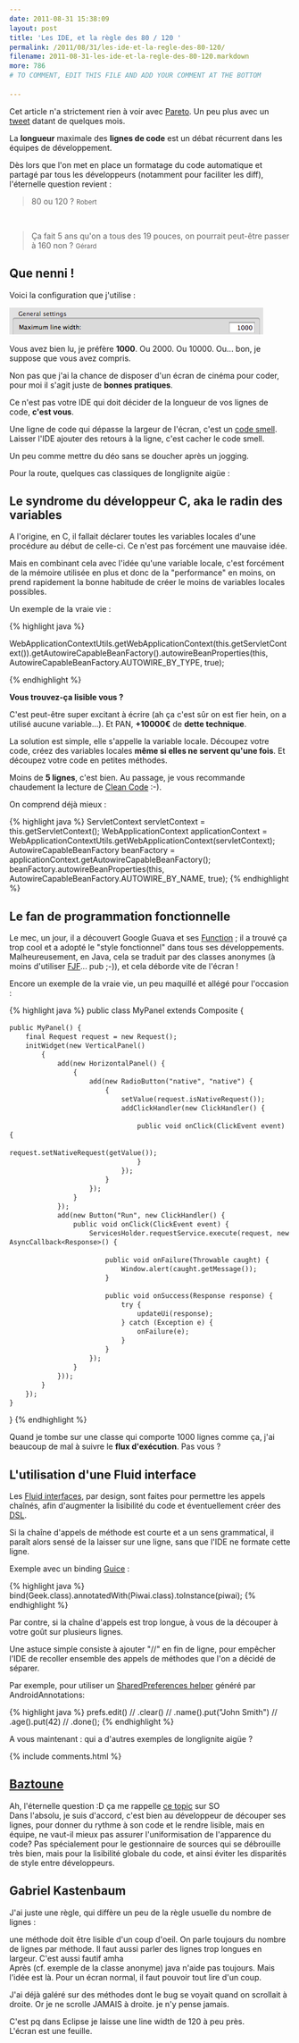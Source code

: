 ```yaml
---
date: 2011-08-31 15:38:09
layout: post
title: 'Les IDE, et la règle des 80 / 120 '
permalink: /2011/08/31/les-ide-et-la-regle-des-80-120/
filename: 2011-08-31-les-ide-et-la-regle-des-80-120.markdown
more: 786
# TO COMMENT, EDIT THIS FILE AND ADD YOUR COMMENT AT THE BOTTOM

---
```


Cet article n'a strictement rien à voir avec [Pareto](http://fr.wikipedia.org/wiki/Loi_de_Pareto). Un peu plus avec un [tweet](https://twitter.com/MathildeLemee/status/71688421596344320) datant de quelques mois.

La **longueur** maximale des **lignes de code** est un débat récurrent dans les équipes de développement. 

Dès lors que l'on met en place un formatage du code automatique et partagé par tous les développeurs (notamment pour faciliter les diff), l'éternelle question revient : 

> 80 ou 120 ?
<small>Robert</small>

<br />

>Ça fait 5 ans qu'on a tous des 19 pouces, on pourrait peut-être passer à 160 non ?
<small>Gérard</small>

## Que nenni !

Voici la configuration que j'utilise :

![](/static/blog_img/line_width.png)


Vous avez bien lu, je préfère **1000**. Ou 2000. Ou 10000. Ou... bon, je suppose que vous avez compris.


Non pas que j'ai la chance de disposer d'un écran de cinéma pour coder, pour moi il s'agit juste de **bonnes pratiques**.


Ce n'est pas votre IDE qui doit décider de la longueur de vos lignes de code, **c'est vous**.


Une ligne de code qui dépasse la largeur de l'écran, c'est un [code smell](http://en.wikipedia.org/wiki/Code_smell). Laisser l'IDE ajouter des retours à la ligne, c'est cacher le code smell.


Un peu comme mettre du déo sans se doucher après un jogging.


Pour la route, quelques cas classiques de longlignite aigüe :



## Le syndrome du développeur C, aka le radin des variables

A l'origine, en C, il fallait déclarer toutes les variables locales d'une procédure au début de celle-ci. Ce n'est pas forcément une mauvaise idée.

Mais en combinant cela avec l'idée qu'une variable locale, c'est forcément de la mémoire utilisée en plus et donc de la "performance" en moins, on prend rapidement la bonne habitude de créer le moins de variables locales possibles.


Un exemple de la vraie vie :

{% highlight java %}

WebApplicationContextUtils.getWebApplicationContext(this.getServletContext()).getAutowireCapableBeanFactory().autowireBeanProperties(this, AutowireCapableBeanFactory.AUTOWIRE_BY_TYPE, true);

{% endhighlight %}


**Vous trouvez-ça lisible vous ?**


C'est peut-être super excitant à écrire (ah ça c'est sûr on est fier hein, on a utilisé aucune variable...). Et PAN, **+10000€** de **dette technique**.


La solution est simple, elle s'appelle la variable locale. Découpez votre code, créez des variables locales **même si elles ne servent qu'une fois**.  Et découpez votre code en petites méthodes. 


Moins de **5 lignes**, c'est bien. Au passage, je vous recommande chaudement la lecture de [Clean Code](http://www.amazon.com/Clean-Code-Handbook-Software-Craftsmanship/dp/0132350882) :-).


On comprend déjà mieux :

{% highlight java %}
ServletContext servletContext = this.getServletContext();
WebApplicationContext applicationContext = WebApplicationContextUtils.getWebApplicationContext(servletContext);
AutowireCapableBeanFactory beanFactory = applicationContext.getAutowireCapableBeanFactory();
beanFactory.autowireBeanProperties(this, AutowireCapableBeanFactory.AUTOWIRE_BY_NAME, true);
{% endhighlight %}



## Le fan de programmation fonctionnelle



Le mec, un jour, il a découvert Google Guava et ses [Function](http://guava-libraries.googlecode.com/svn/trunk/javadoc/com/google/common/base/Function.html) ; il a trouvé ça trop cool et a adopté le "style fonctionnel" dans tous ses développements. Malheureusement, en Java, cela se traduit par des classes anonymes (à moins d'utiliser [FJF](https://github.com/pyricau/FunkyJFunctional)... pub ;-)), et cela déborde vite de l'écran !


Encore un exemple de la vraie vie, un peu maquillé et allégé pour l'occasion :

{% highlight java %}
public class MyPanel extends Composite {

	public MyPanel() {
		final Request request = new Request();
		initWidget(new VerticalPanel() 
			{
				add(new HorizontalPanel() {
					{
						add(new RadioButton("native", "native") {
							{
								setValue(request.isNativeRequest());
								addClickHandler(new ClickHandler() {

									public void onClick(ClickEvent event) {
										request.setNativeRequest(getValue());
									}
								});
							}
						});
					}
				});
				add(new Button("Run", new ClickHandler() {
					public void onClick(ClickEvent event) {
						ServicesHolder.requestService.execute(request, new AsyncCallback<Response>() {

							public void onFailure(Throwable caught) {
								Window.alert(caught.getMessage());
							}

							public void onSuccess(Response response) {
								try {
									updateUi(response);
								} catch (Exception e) {
									onFailure(e);
								}
							}
						});
					}
				}));
			}
		});
	}
}
{% endhighlight %}


Quand je tombe sur une classe qui comporte 1000 lignes comme ça, j'ai beaucoup de mal à suivre le **flux d'exécution**. Pas vous ?



## L'utilisation d'une Fluid interface



Les [Fluid interfaces](http://en.wikipedia.org/wiki/Fluent_interface), par design, sont faites pour permettre les appels chaînés, afin d'augmenter la lisibilité du code et éventuellement créer des [DSL](http://en.wikipedia.org/wiki/Domain-specific_language).


Si la chaîne d'appels de méthode est courte et a un sens grammatical, il paraît alors sensé de la laisser sur une ligne, sans que l'IDE ne formate cette ligne.


Exemple avec un binding [Guice](http://code.google.com/p/google-guice/) :

{% highlight java %}
bind(Geek.class).annotatedWith(Piwai.class).toInstance(piwai);
{% endhighlight %}

Par contre, si la chaîne d'appels est trop longue, à vous de la découper à votre goût sur plusieurs lignes.


Une astuce simple consiste à ajouter "//" en fin de ligne, pour empêcher l'IDE de recoller ensemble des appels de méthodes que l'on a décidé de séparer.


Par exemple, pour utiliser un [SharedPreferences helper](http://code.google.com/p/androidannotations/wiki/SharedPreferencesHelpers) généré par AndroidAnnotations:

{% highlight java %}
prefs.edit() //
  .clear() //
  .name().put("John Smith") //
  .age().put(42) //
  .done();
{% endhighlight %}

A vous maintenant : qui a d'autres exemples de longlignite aigüe ?

{% include comments.html %}

## [Baztoune](http://bastien-colmard.com/)
Ah, l'éternelle question :D ça me rappelle [ce topic](http://stackoverflow.com/questions/110928/is-there-a-valid-reason-for-enforcing-a-maximum-width-of-80-characters-in-a-code) sur SO  
Dans l'absolu, je suis d'accord, c'est bien au développeur de découper ses lignes, pour donner du rythme à son code et le rendre lisible, mais en équipe, ne vaut-il mieux pas assurer l'uniformisation de l'apparence du code? Pas spécialement pour le gestionnaire de sources qui se débrouille très bien, mais pour la lisibilité globale du code, et ainsi éviter les disparités de style entre développeurs.

## Gabriel Kastenbaum
J'ai juste une règle, qui diffère un peu de la règle usuelle du nombre de lignes :

une méthode doit être lisible d'un coup d'oeil.
On parle toujours du nombre de lignes par méthode. Il faut aussi parler des lignes trop longues en largeur. C'est aussi fautif amha  
Après (cf. exemple de la classe anonyme) java n'aide pas toujours. 
Mais l'idée est là. Pour un écran normal, il faut pouvoir tout lire d'un coup.

J'ai déjà galéré sur des méthodes dont le bug se voyait quand on scrollait à droite. Or je ne scrolle JAMAIS à droite. je n'y pense jamais.

C'est pq dans Eclipse je laisse une line width de 120 à peu près.  
L'écran est une feuille.